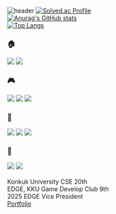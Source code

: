 ![header](https://capsule-render.vercel.app/api?type=Waving&height=200&text=i3amero&fontColor=d5e6f5&color=timeGradient&animation=fadeIn)
[![Solved.ac Profile](http://mazassumnida.wtf/api/v2/generate_badge?boj=sksmswkd)](https://solved.ac/sksmswkd/)
<br>
[![Anurag's GitHub stats](https://github-readme-stats.vercel.app/api?username=i3amero&include_all_commits=true&theme=aura)](https://github.com/anuraghazra/github-readme-stats)
<br>
﻿[![Top Langs](https://github-readme-stats.vercel.app/api/top-langs/?username=i3amero&langs_count=10&layout=compact)](https://github.com/i3amero)﻿
### 🏠
<a href="https://manher.tistory.com/?page=1" target="_blank"><img src="https://img.shields.io/badge/Tistory-C63232?style=for-the-badge&logo=Tistory&logoColor=000000"/></a>
<a href="https://www.instagram.com/wise_brilliant_" target="_blank"><img src="https://img.shields.io/badge/Instagram-EC6F67?style=for-the-badge&logo=Instagram&logoColor=000000"/></a>
<br>
### 🎮
<a href="" target="_blank"><img src="https://img.shields.io/badge/Unity-828BA4?style=for-the-badge&logo=Unity&logoColor=000000"/></a>
<a href="" target="_blank"><img src="https://img.shields.io/badge/Ren'Py-BB0000?style=for-the-badge&logo=Ren'py&logoColor=000000"/></a>
<a href="" target="_blank"><img src="https://img.shields.io/badge/Godot-000000?style=for-the-badge&logo=godotengine&logoColor=478CBF"/></a>
### 🔨
<a href="" target="_blank"><img src="https://img.shields.io/badge/C++-5DA29C?style=for-the-badge&logo=cplusplus&logoColor=00599C"/></a>
<a href="" target="_blank"><img src="https://img.shields.io/badge/Blender-000000?style=for-the-badge&logo=Blender&logoColor=E87D0D"/></a>
<a href="" target="_blank"><img src="https://img.shields.io/badge/Python-E1A81B?style=for-the-badge&logo=Python&logoColor=3776AB"/></a>
### 💬
<a href="" target="_blank"><img src="https://img.shields.io/badge/Notion-F7A81B?style=for-the-badge&logo=Notion&logoColor=000000"/></a>
<a href="" target="_blank"><img src="https://img.shields.io/badge/VS Code-007ACC?style=for-the-badge&logo=visualstudiocode&logoColor=FFFFFF"/></a>
<br>
<br>Konkuk University CSE 20th<br>
EDGE, KKU Game Develop Club 9th<br>
2025 EDGE Vice President<br>
<a href="https://joyous-bathroom-ec6.notion.site/9fccc3ee849745b8a75d18f3ec88a513">Portfolio</a>
